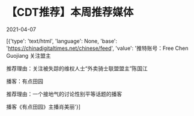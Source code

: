 # 【CDT推荐】本周推荐媒体

2021-04-07

[{'type': 'text/html', 'language': None, 'base': 'https://chinadigitaltimes.net/chinese/feed', 'value': '推特账号：Free Chen Guojiang 关注盟主

推荐理由：关注被失踪的维权人士“外卖骑士联盟盟主”陈国江

播客：有点田园

推荐理由：一个接地气的讨论性别平等话题的播客

播客《有点田园》主播肖美丽'}]